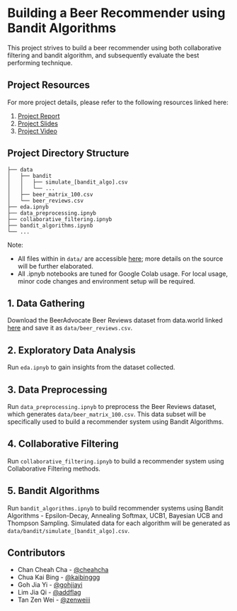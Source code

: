 # Building a Beer Recommender using Bandit Algorithms
This project strives to build a beer recommender using both collaborative filtering and bandit algorithm, and subsequently evaluate the best performing technique.

## Project Resources
For more project details, please refer to the following resources linked here:
1. [Project Report](https://docs.google.com/viewer?url=https://raw.githubusercontent.com/gohjiayi/beer_recommender/master/docs/Beer_Recommender_Report.pdf)
2. [Project Slides](https://docs.google.com/viewer?url=https://raw.githubusercontent.com/gohjiayi/beer_recommender/master/docs/Beer_Recommender_Slides.pdf)
3. [Project Video](https://youtu.be/jZ1umEd4Jtg)

## Project Directory Structure
```
├── data
│   ├── bandit
│   │   ├── simulate_[bandit_algo].csv
│   │   └── ...
│   ├── beer_matrix_100.csv
│   └── beer_reviews.csv
├── eda.ipnyb
├── data_preprocessing.ipnyb
├── collaborative_filtering.ipnyb
├── bandit_algorithms.ipynb
└── ...
```

Note:
- All files within in `data/` are accessible [here](https://drive.google.com/drive/folders/1J5YIv4fQVaSdlERP14393stlqFvhM_mj?usp=sharing); more details on the source will be further elaborated.
- All .ipnyb notebooks are tuned for Google Colab usage. For local usage, minor code changes and environment setup will be required.

## 1. Data Gathering
Download the BeerAdvocate Beer Reviews dataset from data.world linked [here](https://data.world/socialmediadata/beeradvocate) and save it as `data/beer_reviews.csv`.

## 2. Exploratory Data Analysis
Run `eda.ipnyb` to gain insights from the dataset collected.

## 3. Data Preprocessing
Run `data_preprocessing.ipnyb` to preprocess the Beer Reviews dataset, which generates `data/beer_matrix_100.csv`. This data subset will be specifically used to build a recommender system using Bandit Algorithms.

## 4. Collaborative Filtering
Run `collaborative_filtering.ipnyb` to build a recommender system using Collaborative Filtering methods.

## 5. Bandit Algorithms
Run `bandit_algorithms.ipnyb` to build recommender systems using Bandit Algorithms - Epsilon-Decay, Annealing Softmax, UCB1, Bayesian UCB and Thompson Sampling. Simulated data for each algorithm will be generated as `data/bandit/simulate_[bandit_algo].csv`.

## Contributors
- Chan Cheah Cha - [@cheahcha](https://github.com/cheahcha)
- Chua Kai Bing - [@kaibinggg](https://github.com/kaibinggg)
- Goh Jia Yi - [@gohjiayi](https://github.com/gohjiayi)
- Lim Jia Qi - [@addflag](https://github.com/addflag)
- Tan Zen Wei - [@zenweiii](https://github.com/zenweiii)
